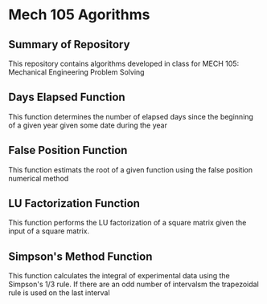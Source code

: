 # **Mech 105 Agorithms**

## Summary of Repository
This repository contains algorithms developed in class for MECH 105: Mechanical Engineering Problem Solving

## Days Elapsed Function
This function determines the number of elapsed days since the beginning of a given year given some date during the year
## False Position Function
This function estimats the root of a given function using the false position numerical method
## LU Factorization Function
This function performs the LU factorization of a square matrix given the input of a square matrix. 
## Simpson's Method Function 
This function calculates the integral of experimental data using the Simpson's 1/3 rule. If there are an odd number of intervalsm the trapezoidal rule is used on the last interval


